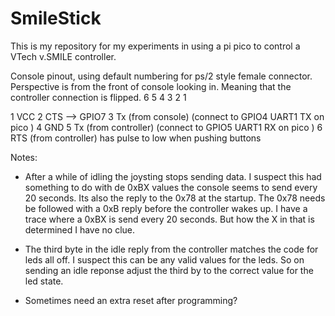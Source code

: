 # SmileStick

This is my repository for my experiments in using a pi pico to control a VTech v.SMILE controller.


Console pinout, using default numbering for ps/2 style female connector. Perspective is from the front of console looking in. Meaning that the
controller connection is flipped.
6			5
4			3
	2	1

1 VCC 
2 CTS --> GPIO7
3 Tx (from console) (connect to GPIO4 UART1 TX on pico )
4 GND 
5 Tx (from controller) (connect to GPIO5 UART1 RX on pico )
6 RTS (from controller) has pulse to low when pushing buttons

Notes:

* After a while of idling the joysting stops sending data. 
I suspect this had something to do with de 0xBX values the console seems to send every 20 seconds. Its also the reply to the 0x78
at the startup. The 0x78 needs be followed with a 0xB reply before the controller wakes up. I have a trace where a 0xBX is send
every 20 seconds. But how the X in that is determined I have no clue.

* The third byte in the idle reply from the controller matches the code for leds all off. I suspect this can be any valid values for
the leds. So on sending an idle reponse adjust the third by to the correct value for the led state.

* Sometimes need an extra reset after programming?

